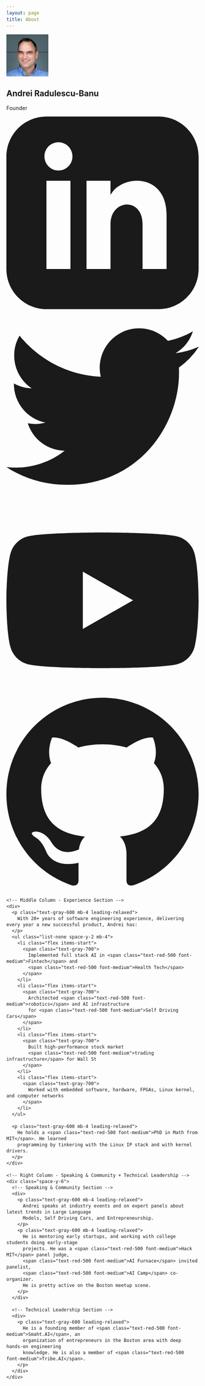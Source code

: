 ```yaml
---
layout: page
title: About
---
```


<div class="bg-gradient-to-br from-white to-blue-50 rounded-lg shadow-lg p-8">
  <div class="grid md:grid-cols-3 gap-8 items-start">
    <!-- Left Column - Photo and Name -->
    <div class="text-center md:text-left">
      <div class="w-48 h-48 md:w-64 md:h-64 mx-auto md:mx-0 mb-6 relative">
        <img src="/assets/images/andrei.jpg" alt="Andrei Radulescu-Banu" 
             class="w-full h-full object-cover rounded-full">
      </div>
      <h2 class="text-2xl font-bold text-gray-900 mb-2">Andrei Radulescu-Banu</h2>
      <p class="text-lg text-gray-600 mb-4">Founder</p>
      <!-- Social Links -->
      <div class="flex justify-center md:justify-start space-x-4">
        <a href="https://www.linkedin.com/in/andrei-radulescu-banu" target="_blank" rel="noopener noreferrer" 
           class="text-gray-600 hover:text-blue-600 transition-colors">
          <svg class="w-6 h-6" fill="currentColor" viewBox="0 0 24 24">
            <path d="M19 0h-14c-2.761 0-5 2.239-5 5v14c0 2.761 2.239 5 5 5h14c2.761 0 5-2.239 5-5v-14c0-2.761-2.239-5-5-5zm-11 19h-3v-11h3v11zm-1.5-12.268c-.966 0-1.75-.79-1.75-1.764s.784-1.764 1.75-1.764 1.75.79 1.75 1.764-.783 1.764-1.75 1.764zm13.5 12.268h-3v-5.604c0-3.368-4-3.113-4 0v5.604h-3v-11h3v1.765c1.396-2.586 7-2.777 7 2.476v6.759z"/>
          </svg>
        </a>
        <a href="https://x.com/bitdribble" target="_blank" rel="noopener noreferrer" 
           class="text-gray-600 hover:text-blue-400 transition-colors">
          <svg class="w-6 h-6" fill="currentColor" viewBox="0 0 24 24">
            <path d="M23.953 4.57a10 10 0 01-2.825.775 4.958 4.958 0 002.163-2.723c-.951.555-2.005.959-3.127 1.184a4.92 4.92 0 00-8.384 4.482C7.69 8.095 4.067 6.13 1.64 3.162a4.822 4.822 0 00-.666 2.475c0 1.71.87 3.213 2.188 4.096a4.904 4.904 0 01-2.228-.616v.06a4.923 4.923 0 003.946 4.827 4.996 4.996 0 01-2.212.085 4.936 4.936 0 004.604 3.417 9.867 9.867 0 01-6.102 2.105c-.39 0-.779-.023-1.17-.067a13.995 13.995 0 007.557 2.209c9.053 0 13.998-7.496 13.998-13.985 0-.21 0-.42-.015-.63A9.935 9.935 0 0024 4.59z"/>
          </svg>
        </a>
        <a href="https://www.youtube.com/@AndreiRadulescuBanu" target="_blank" rel="noopener noreferrer" 
           class="text-gray-600 hover:text-red-600 transition-colors">
          <svg class="w-6 h-6" fill="currentColor" viewBox="0 0 24 24">
            <path d="M23.498 6.186a3.016 3.016 0 0 0-2.122-2.136C19.505 3.545 12 3.545 12 3.545s-7.505 0-9.377.505A3.017 3.017 0 0 0 .502 6.186C0 8.07 0 12 0 12s0 3.93.502 5.814a3.016 3.016 0 0 0 2.122 2.136c1.871.505 9.376.505 9.376.505s7.505 0 9.377-.505a3.015 3.015 0 0 0 2.122-2.136C24 15.93 24 12 24 12s0-3.93-.502-5.814zM9.545 15.568V8.432L15.818 12l-6.273 3.568z"/>
          </svg>
        </a>
        <a href="https://github.com/andrei-radulescu-banu" target="_blank" rel="noopener noreferrer" 
           class="text-gray-600 hover:text-gray-900 transition-colors">
          <svg class="w-6 h-6" fill="currentColor" viewBox="0 0 24 24">
            <path d="M12 0c-6.626 0-12 5.373-12 12 0 5.302 3.438 9.8 8.207 11.387.599.111.793-.261.793-.577v-2.234c-3.338.726-4.033-1.416-4.033-1.416-.546-1.387-1.333-1.756-1.333-1.756-1.089-.745.083-.729.083-.729 1.205.084 1.839 1.237 1.839 1.237 1.07 1.834 2.807 1.304 3.492.997.107-.775.418-1.305.762-1.604-2.665-.305-5.467-1.334-5.467-5.931 0-1.311.469-2.381 1.236-3.221-.124-.303-.535-1.524.117-3.176 0 0 1.008-.322 3.301 1.23.957-.266 1.983-.399 3.003-.404 1.02.005 2.047.138 3.006.404 2.291-1.552 3.297-1.23 3.297-1.23.653 1.653.242 2.874.118 3.176.77.84 1.235 1.911 1.235 3.221 0 4.609-2.807 5.624-5.479 5.921.43.372.823 1.102.823 2.222v3.293c0 .319.192.694.801.576 4.765-1.589 8.199-6.086 8.199-11.386 0-6.627-5.373-12-12-12z"/>
          </svg>
        </a>
      </div>
    </div>
    
    <!-- Middle Column - Experience Section -->
    <div>
      <p class="text-gray-600 mb-4 leading-relaxed">
        With 20+ years of software engineering experience, delivering every year a new successful product, Andrei has:
      </p>
      <ul class="list-none space-y-2 mb-4">
        <li class="flex items-start">
          <span class="text-gray-700">
            Implemented full stack AI in <span class="text-red-500 font-medium">Fintech</span> and 
            <span class="text-red-500 font-medium">Health Tech</span>
          </span>
        </li>
        <li class="flex items-start">
          <span class="text-gray-700">
            Architected <span class="text-red-500 font-medium">robotics</span> and AI infrastructure 
            for <span class="text-red-500 font-medium">Self Driving Cars</span>
          </span>
        </li>
        <li class="flex items-start">
          <span class="text-gray-700">
            Built high-performance stock market 
            <span class="text-red-500 font-medium">trading infrastructure</span> for Wall St
          </span>
        </li>
        <li class="flex items-start">
          <span class="text-gray-700">
            Worked with embedded software, hardware, FPGAs, Linux kernel, and computer networks
          </span>
        </li>
      </ul>
      
      <p class="text-gray-600 mb-4 leading-relaxed">
        He holds a <span class="text-red-500 font-medium">PhD in Math from MIT</span>. He learned 
        programming by tinkering with the Linux IP stack and with kernel drivers.
      </p>
    </div>

    <!-- Right Column - Speaking & Community + Technical Leadership -->
    <div class="space-y-6">
      <!-- Speaking & Community Section -->
      <div>
        <p class="text-gray-600 mb-4 leading-relaxed">
          Andrei speaks at industry events and on expert panels about latest trends in Large Language 
          Models, Self Driving Cars, and Entrepreneurship.
        </p>
        <p class="text-gray-600 mb-4 leading-relaxed">
          He is mentoring early startups, and working with college students doing early-stage 
          projects. He was a <span class="text-red-500 font-medium">Hack MIT</span> panel judge, 
          <span class="text-red-500 font-medium">AI Furnace</span> invited panelist, 
          <span class="text-red-500 font-medium">AI Camp</span> co-organizer. 
          He is pretty active on the Boston meetup scene.
        </p>
      </div>

      <!-- Technical Leadership Section -->
      <div>
        <p class="text-gray-600 leading-relaxed">
          He is a founding member of <span class="text-red-500 font-medium">Smaht.AI</span>, an 
          organization of entrepreneurs in the Boston area with deep hands-on engineering 
          knowledge. He is also a member of <span class="text-red-500 font-medium">Tribe.AI</span>. 
        </p>
      </div>
    </div>
  </div>
</div> 
